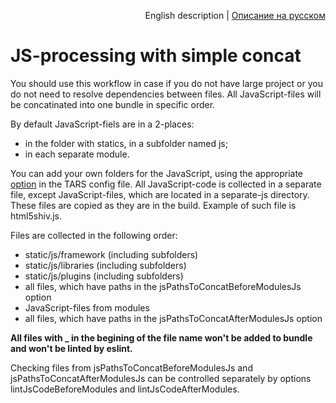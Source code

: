 <p align="right">
English description | <a href="../ru/js-concat-processing.md">Описание на русском</a>
</p>

# JS-processing with simple concat

You should use this workflow in case if you do not have large project or you do not need to resolve dependencies between files. All JavaScript-files will be concatinated into one bundle in specific order.

By default JavaScript-fiels are in a 2-places:

* in the folder with statics, in a subfolder named js;
* in each separate module.

You can add your own folders for the JavaScript, using the appropriate [option](options.md#jspathstoconcatbeforemodulesjs-%D0%B8-jspathstoconcataftermodulesjs) in the TARS config file.
All JavaScript-code is collected in a separate file, except JavaScript-files, which are located in a separate-js directory. These files are copied as they are in the build. Example of such file is html5shiv.js.

Files are collected in the following order:

* static/js/framework (including subfolders)
* static/js/libraries (including subfolders)
* static/js/plugins (including subfolders)
* all files, which have paths in the jsPathsToConcatBeforeModulesJs option
* JavaScript-files from modules
* all files, which have paths in the jsPathsToConcatAfterModulesJs option

**All files with _ in the begining of the file name won't be added to bundle and won't be linted by eslint.**

Checking files from jsPathsToConcatBeforeModulesJs and jsPathsToConcatAfterModulesJs can be controlled separately by options lintJsCodeBeforeModules and lintJsCodeAfterModules.
